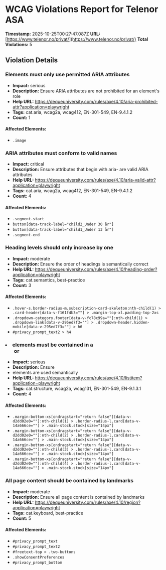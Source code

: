 # WCAG Violations Report for Telenor ASA

**Timestamp:** 2025-10-25T00:27:47.087Z
**URL:** [https://www.telenor.no/privat/](https://www.telenor.no/privat/)
**Total Violations:** 5

## Violation Details

### Elements must only use permitted ARIA attributes

- **Impact:** serious
- **Description:** Ensure ARIA attributes are not prohibited for an element's role
- **Help URL:** https://dequeuniversity.com/rules/axe/4.10/aria-prohibited-attr?application=playwright
- **Tags:** cat.aria, wcag2a, wcag412, EN-301-549, EN-9.4.1.2
- **Count:** 1

#### Affected Elements:

- `.image`

### ARIA attributes must conform to valid names

- **Impact:** critical
- **Description:** Ensure attributes that begin with aria- are valid ARIA attributes
- **Help URL:** https://dequeuniversity.com/rules/axe/4.10/aria-valid-attr?application=playwright
- **Tags:** cat.aria, wcag2a, wcag412, EN-301-549, EN-9.4.1.2
- **Count:** 4

#### Affected Elements:

- `.segment-start`
- `button[data-track-label="child2_Under 30 år"]`
- `button[data-track-label="child1_Under 13 år"]`
- `.segment-end`

### Heading levels should only increase by one

- **Impact:** moderate
- **Description:** Ensure the order of headings is semantically correct
- **Help URL:** https://dequeuniversity.com/rules/axe/4.10/heading-order?application=playwright
- **Tags:** cat.semantics, best-practice
- **Count:** 3

#### Affected Elements:

- `.hover-s.border-radius-m.subscription-card-skeleton:nth-child(1) > .card-header[data-v-f161f4b3=""] > .margin-top-xl.padding-top-2xs`
- `.dropdown-category.footer[data-v-fc78c99a=""]:nth-child(1) > .dropdown-link[data-v-295ed7f3=""] > .dropdown-header.hidden-mobile[data-v-295ed7f3=""] > h6`
- `#privacy_prompt_text2 > h4`

### <li> elements must be contained in a <ul> or <ol>

- **Impact:** serious
- **Description:** Ensure <li> elements are used semantically
- **Help URL:** https://dequeuniversity.com/rules/axe/4.10/listitem?application=playwright
- **Tags:** cat.structure, wcag2a, wcag131, EN-301-549, EN-9.1.3.1
- **Count:** 4

#### Affected Elements:

- `.margin-bottom-xs[ondragstart="return false"][data-v-d2dd02e0=""]:nth-child(1) > .border-radius-l.card[data-v-14a666ce=""] > .main-stock.stock[size="14px"]`
- `.margin-bottom-xs[ondragstart="return false"][data-v-d2dd02e0=""]:nth-child(2) > .border-radius-l.card[data-v-14a666ce=""] > .main-stock.stock[size="14px"]`
- `.margin-bottom-xs[ondragstart="return false"][data-v-d2dd02e0=""]:nth-child(3) > .border-radius-l.card[data-v-14a666ce=""] > .main-stock.stock[size="14px"]`
- `.margin-bottom-xs[ondragstart="return false"][data-v-d2dd02e0=""]:nth-child(4) > .border-radius-l.card[data-v-14a666ce=""] > .main-stock.stock[size="14px"]`

### All page content should be contained by landmarks

- **Impact:** moderate
- **Description:** Ensure all page content is contained by landmarks
- **Help URL:** https://dequeuniversity.com/rules/axe/4.10/region?application=playwright
- **Tags:** cat.keyboard, best-practice
- **Count:** 5

#### Affected Elements:

- `#privacy_prompt_text`
- `#privacy_prompt_text2`
- `#freetext-top > .two-buttons`
- `.showConsentPreferences`
- `#privacy_prompt_bottom`
